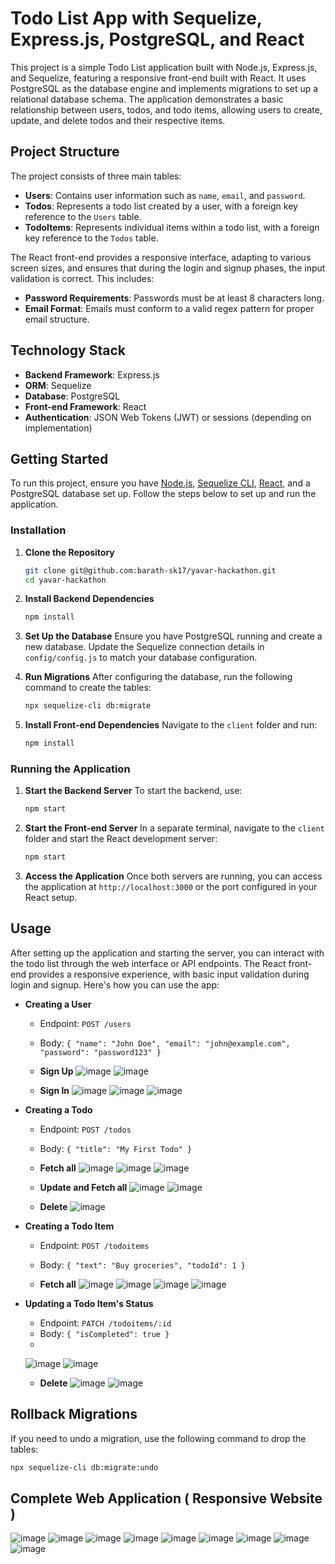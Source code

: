 # Todo List App with Sequelize, Express.js, PostgreSQL, and React

This project is a simple Todo List application built with Node.js, Express.js, and Sequelize, featuring a responsive front-end built with React. It uses PostgreSQL as the database engine and implements migrations to set up a relational database schema. The application demonstrates a basic relationship between users, todos, and todo items, allowing users to create, update, and delete todos and their respective items.

## Project Structure

The project consists of three main tables:

- **Users**: Contains user information such as `name`, `email`, and `password`.
- **Todos**: Represents a todo list created by a user, with a foreign key reference to the `Users` table.
- **TodoItems**: Represents individual items within a todo list, with a foreign key reference to the `Todos` table.

The React front-end provides a responsive interface, adapting to various screen sizes, and ensures that during the login and signup phases, the input validation is correct. This includes:

- **Password Requirements**: Passwords must be at least 8 characters long.
- **Email Format**: Emails must conform to a valid regex pattern for proper email structure.

## Technology Stack

- **Backend Framework**: Express.js
- **ORM**: Sequelize
- **Database**: PostgreSQL
- **Front-end Framework**: React
- **Authentication**: JSON Web Tokens (JWT) or sessions (depending on implementation)

## Getting Started

To run this project, ensure you have [Node.js](https://nodejs.org/en/), [Sequelize CLI](https://sequelize.org/master/manual/migrations.html), [React](https://react.dev/), and a PostgreSQL database set up. Follow the steps below to set up and run the application.

### Installation

1. **Clone the Repository**
   ```bash
   git clone git@github.com:barath-sk17/yavar-hackathon.git
   cd yavar-hackathon
   ```

2. **Install Backend Dependencies**
   ```bash
   npm install
   ```

3. **Set Up the Database**
   Ensure you have PostgreSQL running and create a new database. Update the Sequelize connection details in `config/config.js` to match your database configuration.

4. **Run Migrations**
   After configuring the database, run the following command to create the tables:
   ```bash
   npx sequelize-cli db:migrate
   ```

5. **Install Front-end Dependencies**
   Navigate to the `client` folder and run:
   ```bash
   npm install
   ```

### Running the Application

1. **Start the Backend Server**
   To start the backend, use:
   ```bash
   npm start
   ```

2. **Start the Front-end Server**
   In a separate terminal, navigate to the `client` folder and start the React development server:
   ```bash
   npm start
   ```

3. **Access the Application**
   Once both servers are running, you can access the application at `http://localhost:3000` or the port configured in your React setup.

## Usage

After setting up the application and starting the server, you can interact with the todo list through the web interface or API endpoints. The React front-end provides a responsive experience, with basic input validation during login and signup. Here's how you can use the app:

- **Creating a User**
  - Endpoint: `POST /users`
  - Body: `{ "name": "John Doe", "email": "john@example.com", "password": "password123" }`

  - **Sign Up**
 ![image](https://github.com/barath-sk17/yavar-hackathon/assets/127032804/6fd6dd38-48b9-4107-89f2-43c5d1209136)
 ![image](https://github.com/barath-sk17/yavar-hackathon/assets/127032804/eec02639-a42b-43cf-bc42-aed85adbcedd)

  - **Sign In**
![image](https://github.com/barath-sk17/yavar-hackathon/assets/127032804/50084266-b873-463c-b812-f8369d523ca9)
![image](https://github.com/barath-sk17/yavar-hackathon/assets/127032804/8960644e-35a9-408b-8a39-be2a62ebdf0c)
![image](https://github.com/barath-sk17/yavar-hackathon/assets/127032804/a0679996-ed51-4a2d-b8cd-537c3b6b56fb)


- **Creating a Todo**
  - Endpoint: `POST /todos`
  - Body: `{ "title": "My First Todo" }`



  - **Fetch all**
![image](https://github.com/barath-sk17/yavar-hackathon/assets/127032804/93297e2e-53fb-432e-8006-4eff5ee920e9)
![image](https://github.com/barath-sk17/yavar-hackathon/assets/127032804/d439090a-0b6a-4015-a297-429f86db2351)
![image](https://github.com/barath-sk17/yavar-hackathon/assets/127032804/6ed03dc1-70dd-4a17-bf57-4b5ea69cfaea)

  - **Update and Fetch all**
![image](https://github.com/barath-sk17/yavar-hackathon/assets/127032804/a8e18759-46e5-45d8-b890-cc3a249ac67b)
![image](https://github.com/barath-sk17/yavar-hackathon/assets/127032804/72fd2369-6a60-4acb-bbd2-08c0459d4253)

  - **Delete**
![image](https://github.com/barath-sk17/yavar-hackathon/assets/127032804/598e477a-9d48-494b-8391-50cb56ca396d)



- **Creating a Todo Item**
  - Endpoint: `POST /todoitems`
  - Body: `{ "text": "Buy groceries", "todoId": 1 }`

  - **Fetch all**
![image](https://github.com/barath-sk17/yavar-hackathon/assets/127032804/0b571da5-2e2f-4c14-b975-6a7b3ea9cfce)
![image](https://github.com/barath-sk17/yavar-hackathon/assets/127032804/9dc732ac-bd70-4f03-b3da-990058f6d212)
![image](https://github.com/barath-sk17/yavar-hackathon/assets/127032804/5ed48d4d-eb96-4808-a65d-b1b56d7918f2)
![image](https://github.com/barath-sk17/yavar-hackathon/assets/127032804/997b00e1-d06a-4a3a-b2c0-c7f74983a90c)

- **Updating a Todo Item's Status**
  - Endpoint: `PATCH /todoitems/:id`
  - Body: `{ "isCompleted": true }`
  - 
  ![image](https://github.com/barath-sk17/yavar-hackathon/assets/127032804/49602fed-2621-456f-b070-8df259a28af0)
  ![image](https://github.com/barath-sk17/yavar-hackathon/assets/127032804/e373a34f-9a6d-422e-8100-e744940de596)

  - **Delete**
![image](https://github.com/barath-sk17/yavar-hackathon/assets/127032804/6d7c6978-7ac3-4700-895e-489c2fd8edf2)
![image](https://github.com/barath-sk17/yavar-hackathon/assets/127032804/3daa9a4e-6eb2-46b6-9319-804702679876)


## Rollback Migrations

If you need to undo a migration, use the following command to drop the tables:

```bash
npx sequelize-cli db:migrate:undo
```

## Complete Web Application ( Responsive Website )
![image](https://github.com/barath-sk17/yavar-hackathon/assets/127032804/9501b0d8-4d4d-4340-886d-4ca9b3a6cab5)
![image](https://github.com/barath-sk17/yavar-hackathon/assets/127032804/e127514a-e1a0-481f-b17a-5c05d30c72c8)
![image](https://github.com/barath-sk17/yavar-hackathon/assets/127032804/85bfb43c-d646-4adf-8ce2-5e7121163b8b)
![image](https://github.com/barath-sk17/yavar-hackathon/assets/127032804/307b11aa-7988-4892-ad6c-c051492df7e7)
![image](https://github.com/barath-sk17/yavar-hackathon/assets/127032804/0e7ecd37-c900-42e4-9c12-791d2fb6ad5b)
![image](https://github.com/barath-sk17/yavar-hackathon/assets/127032804/b82a345f-2e36-491e-b384-67f7a3c72c17)
![image](https://github.com/barath-sk17/yavar-hackathon/assets/127032804/262179b0-dac5-493f-9be0-6b87ac1cd2ff)
![image](https://github.com/barath-sk17/yavar-hackathon/assets/127032804/b050ac0b-83ae-4d0e-ac6c-f1c72e0e9c62)
![image](https://github.com/barath-sk17/yavar-hackathon/assets/127032804/3fd92fac-85ee-4b76-8fc4-6cc0b543d563)




